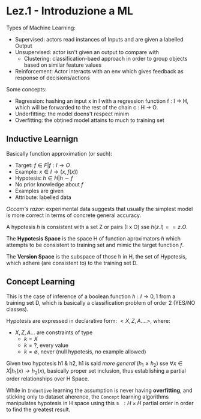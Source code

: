 # Lez.1 - Introduzione a ML

Types of Machine Learning:
- Supervised: actors read instances of Inputs and are given a labelled Output
- Unsupervised:  actor isn't given an output to compare with
  - Clustering: classification-baed approach in order to group objects based on similar feature values
- Reinforcement: Actor interacts with an env which gives feedback as response of decisions/actions

Some concepts:
- Regression: hashing an input x in I with a regression function f : I -> H, which will be forwarded to the rest of the chain c : H -> O.
- Underfitting: the model doens't respect minim
- Overfitting: the obtined model attains to much to training set

## Inductive Learnign

Basically function approximation (or such):
- Target: $f \in F | f : I \rightarrow O$
- Example: $x \in I \rightarrow (x, f(x))$
- Hypotesis: $h \in H | h \sim f$
- No prior knowledge about $f$
- Examples are given
- Attribute: labelled data

_Occam's razor_: experimental data suggests that usually the simplest model is more correct in terms of concrete general accuracy.

A hypotesis $h$ is consistent with a set Z or pairs (I x O) sse $h(z.I) == z.O$.

The **Hypotesis Space** is the space H of function aproximators $h$ which attempts to be consistent to training set and mimic the target function $f$.

The **Version Space** is the subspace of those h in H, the set of Hypotesis, which adhere (are consistent to) to the training set D.

## Concept Learning

This is the case of inference of a boolean function $h : I \rightarrow {0,1}$ from a training set D, which is basically a classification problem of order 2 (YES/NO classes).

Hypotesis are expressed in declarative form: $<X, Z, A ....>$, where:
- $X, Z, A ...$ are constraints of type
  - $k = X$
  - $k = ?$, every value
  - $k = \emptyset$, never (null hypotesis, no example allowed)

Given two hypotesis h1 & h2, h1 is said _more general_ ($h_1 \ge h_2$) sse $\forall x \in X | h_1(x) \rightarrow h_2(x)$, basically proper set inclusion, thus establishing a partial order relationships over H Space.

While in `Inductive` learning the assumption is never having **overfitting**, and sticking only to dataset aherence, the `Concept` learning algorithms manipulates hypotesis in H space using this $\ge \,\,\, : H \times H$ partial order in order to find the greatest result.